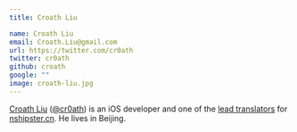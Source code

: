 ```yaml
---
title: Croath Liu

name: Croath Liu
email: Croath.Liu@gmail.com
url: https://twitter.com/cr0ath
twitter: cr0ath
github: croath
google: ""
image: croath-liu.jpg
---
```


[Croath Liu](http://croath.com) ([@cr0ath](https://twitter.com/cr0ath)) is an iOS developer and one of the [lead translators](https://nshipster.cn/translators/croath-liu/) for [nshipster.cn](https://nshipster.cn/). He lives in Beijing.
